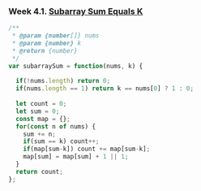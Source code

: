 ### Week 4.1. [Subarray Sum Equals K](https://leetcode.com/explore/challenge/card/30-day-leetcoding-challenge/531/week-4/3307/)
```javascript
/**
 * @param {number[]} nums
 * @param {number} k
 * @return {number}
 */
var subarraySum = function(nums, k) {
  
  if(!nums.length) return 0;
  if(nums.length == 1) return k == nums[0] ? 1 : 0;
  
  let count = 0;
  let sum = 0;
  const map = {};
  for(const n of nums) {
    sum += n;
    if(sum == k) count++;
    if(map[sum-k]) count += map[sum-k];
    map[sum] = map[sum] + 1 || 1;
  }
  return count;
};

```
